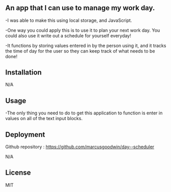 # <Work Day Scheduler>

## An app that I can use to manage my work day.


-I was able to make this using local storage, and JavaScript.

-One way you could apply this is to use it to plan your next work day. You could also use it write out a schedule for yourself everyday!
  
-It functions by storing values entered in by the person using it, and it tracks the time of day for the user so they can keep track of what needs to be done!

## Installation

N/A

## Usage

-The only thing you need to do to get this application to function is enter in values on all of the text input blocks.

## Deployment

Github repository : https://github.com/marcusgoodwin/day--scheduler

N/A

## License

MIT
